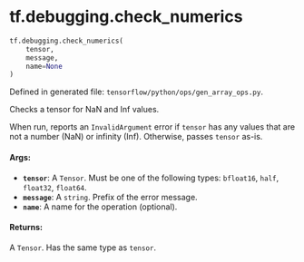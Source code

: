<div itemscope itemtype="http://developers.google.com/ReferenceObject">
<meta itemprop="name" content="tf.debugging.check_numerics" />
<meta itemprop="path" content="Stable" />
</div>

# tf.debugging.check_numerics

``` python
tf.debugging.check_numerics(
    tensor,
    message,
    name=None
)
```



Defined in generated file: `tensorflow/python/ops/gen_array_ops.py`.

Checks a tensor for NaN and Inf values.

When run, reports an `InvalidArgument` error if `tensor` has any values
that are not a number (NaN) or infinity (Inf). Otherwise, passes `tensor` as-is.

#### Args:

* <b>`tensor`</b>: A `Tensor`. Must be one of the following types: `bfloat16`, `half`, `float32`, `float64`.
* <b>`message`</b>: A `string`. Prefix of the error message.
* <b>`name`</b>: A name for the operation (optional).


#### Returns:

A `Tensor`. Has the same type as `tensor`.